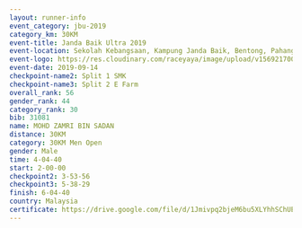 ```yaml
---
layout: runner-info 
event_category: jbu-2019 
category_km: 30KM 
event-title: Janda Baik Ultra 2019
event-location: Sekolah Kebangsaan, Kampung Janda Baik, Bentong, Pahang, Malaysia 
event-logo: https://res.cloudinary.com/raceyaya/image/upload/v1569217009/logo/janda-baik_vch1pc.jpg 
event-date: 2019-09-14 
checkpoint-name2: Split 1 SMK 
checkpoint-name3: Split 2 E Farm 
overall_rank: 56
gender_rank: 44
category_rank: 30
bib: 31081
name: MOHD ZAMRI BIN SADAN
distance: 30KM
category: 30KM Men Open
gender: Male
time: 4-04-40
start: 2-00-00
checkpoint2: 3-53-56
checkpoint3: 5-38-29
finish: 6-04-40
country: Malaysia
certificate: https://drive.google.com/file/d/1Jmivpq2bjeM6bu5XLYhhSChUEo81nh6n/view?usp=sharing
---
```

